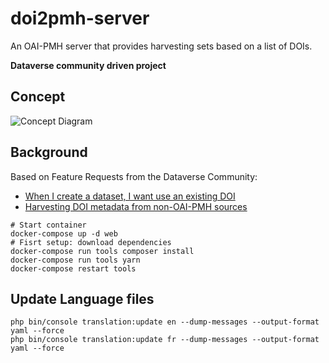 # doi2pmh-server
An OAI-PMH server that provides harvesting sets based on a list of DOIs.

**Dataverse community driven project**

## Concept
![Concept Diagram](https://user-images.githubusercontent.com/21006/72841442-5e04f200-3c64-11ea-8f9c-a494bc318fab.png)

## Background
Based on Feature Requests from the Dataverse Community:
- [When I create a dataset, I want use an existing DOI](https://github.com/IQSS/dataverse/issues/6425)
- [Harvesting DOI metadata from non-OAI-PMH sources](https://github.com/IQSS/dataverse/issues/5402)

```
# Start container
docker-compose up -d web
# Fisrt setup: download dependencies
docker-compose run tools composer install 
docker-compose run tools yarn
docker-compose restart tools
```

## Update Language files

```
php bin/console translation:update en --dump-messages --output-format yaml --force
php bin/console translation:update fr --dump-messages --output-format yaml --force
```